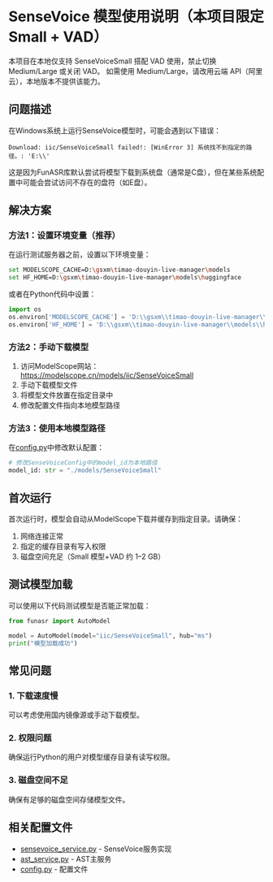 # SenseVoice 模型使用说明（本项目限定 Small + VAD）

本项目在本地仅支持 SenseVoiceSmall 搭配 VAD 使用，禁止切换 Medium/Large 或关闭 VAD。
如需使用 Medium/Large，请改用云端 API（阿里云），本地版本不提供该能力。

## 问题描述

在Windows系统上运行SenseVoice模型时，可能会遇到以下错误：

```
Download: iic/SenseVoiceSmall failed!: [WinError 3] 系统找不到指定的路径。: 'E:\\'
```

这是因为FunASR库默认尝试将模型下载到系统盘（通常是C盘），但在某些系统配置中可能会尝试访问不存在的盘符（如E盘）。

## 解决方案

### 方法1：设置环境变量（推荐）

在运行测试服务器之前，设置以下环境变量：

```bash
set MODELSCOPE_CACHE=D:\gsxm\timao-douyin-live-manager\models
set HF_HOME=D:\gsxm\timao-douyin-live-manager\models\huggingface
```

或者在Python代码中设置：

```python
import os
os.environ['MODELSCOPE_CACHE'] = 'D:\\gsxm\\timao-douyin-live-manager\\models'
os.environ['HF_HOME'] = 'D:\\gsxm\\timao-douyin-live-manager\\models\\huggingface'
```

### 方法2：手动下载模型

1. 访问ModelScope网站：https://modelscope.cn/models/iic/SenseVoiceSmall
2. 手动下载模型文件
3. 将模型文件放置在指定目录中
4. 修改配置文件指向本地模型路径

### 方法3：使用本地模型路径

在[config.py](file://d:/gsxm/timao-douyin-live-manager/AST_module/config.py)中修改默认配置：

```python
# 修改SenseVoiceConfig中的model_id为本地路径
model_id: str = "./models/SenseVoiceSmall"
```

## 首次运行

首次运行时，模型会自动从ModelScope下载并缓存到指定目录。请确保：

1. 网络连接正常
2. 指定的缓存目录有写入权限
3. 磁盘空间充足（Small 模型+VAD 约 1–2 GB）

## 测试模型加载

可以使用以下代码测试模型是否能正常加载：

```python
from funasr import AutoModel

model = AutoModel(model="iic/SenseVoiceSmall", hub="ms")
print("模型加载成功")
```

## 常见问题

### 1. 下载速度慢
可以考虑使用国内镜像源或手动下载模型。

### 2. 权限问题
确保运行Python的用户对模型缓存目录有读写权限。

### 3. 磁盘空间不足
确保有足够的磁盘空间存储模型文件。

## 相关配置文件

- [sensevoice_service.py](file://d:/gsxm/timao-douyin-live-manager/AST_module/sensevoice_service.py) - SenseVoice服务实现
- [ast_service.py](file://d:/gsxm/timao-douyin-live-manager/AST_module/ast_service.py) - AST主服务
- [config.py](file://d:/gsxm/timao-douyin-live-manager/AST_module/config.py) - 配置文件
